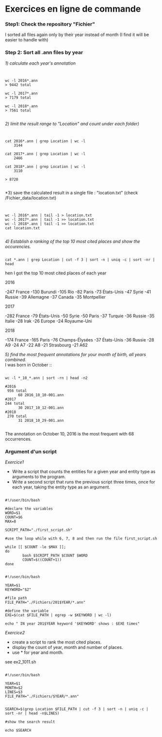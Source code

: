 # Exercices en ligne de commande

### Step1: Check the repository "Fichier"

I sorted all files again only by their year instead of month (I find it will be easier to handle with)

### Step 2: Sort all .ann files by year  
*1) calculate each year's annotation*  
<pre><code>

wc -l 2016*.ann
> 9442 total

wc -l 2017*.ann
> 7179 total

wc -l 2018*.ann
> 7561 total

</code></pre>
  
*2) limit the result range to "Location" and count under each folder)*  
<pre><code>

cat 2016*.ann | grep Location | wc -l
    3144

cat 2017*.ann | grep Location | wc -l
    2466

cat 2018*.ann | grep Location | wc -l
    3110

> 8720

</pre></code>
  
*3) save the calculated result in a single file : "location.txt" (check /Fichier_data/location.txt)

<pre><code>

wc -l 2016*.ann | tail -1 > location.txt
wc -l 2017*.ann | tail -1 >> location.txt
wc -l 2018*.ann | tail -1 >> location.txt
cat location.txt

</pre></code>
  
*4) Establish a ranking of the top 10 most cited places and show the occurencies.*  
<pre><code>
cat *.ann | grep Location | cut -f 3 | sort -n | uniq -c | sort -nr | head
</pre></code>
hen I got the top 10 most cited places of each year

2016

-247 France
-130 Burundi
-105 Rio
-82 Paris
-73 États-Unis
-47 Syrie
-41 Russie
-39 Allemagne
-37 Canada
-35 Montpellier

2017

-282 France
-79 États-Unis
-50 Syrie
-50 Paris
-37 Turquie
-36 Russie
-35 Italie
-28 Irak
-26 Europe
-24 Royaume-Uni

2018

-174 France
-165 Paris
-76 Champs-Élysées
-37 États-Unis
-36 Russie
-28 A9
-24 A7
-22 A8
-21 Strasbourg
-21 A62
  
*5) find the most frequent annotations for your month of birth, all years combined.*  
I was born in October ::
<pre><code>
wc -l *_10_*.ann | sort -rn | head -n2

#2016
 956 total
      68 2016_10_10-001.ann
#2017
244 total
      30 2017_10_12-001.ann
#2018
 270 total
      31 2018_10_29-001.ann
     
</pre></code>
The annotation on October 10, 2016 is the most frequent with 68 occurrences.

### Argument d'un script
*Exercice1*   
- Write a script that counts the entities for a given year and entity type as arguments to the program.
- Write a second script that runs the previous script three times, once for each year, taking the entity type as an argument.
<pre><code>
#!/user/bin/bash

#declare the variables
WORD=$1   
COUNT=$6
MAX=8

SCRIPT_PATH="./first_script.sh"

#use the loop while with 6, 7, 8 and then run the file first_script.sh

while [[ $COUNT -le $MAX ]];
do
        bash $SCRIPT_PATH $COUNT $WORD
        COUNT=$((COUNT+1))
done
</pre></code>


<pre><code>
#!/user/bin/bash

YEAR=$1
KEYWORD="$2"

#file path
FILE_PATH="./Fichiers/201$YEAR/*.ann"

#define the variable
EXE=$(cat $FILE_PATH | egrep -w $KEYWORD | wc -l)

echo " IN year 201$YEAR keyword '$KEYWORD' shows : $EXE times"
</pre></code>

*Exercice2*  
- create a script to rank the most cited places.
- display the count of year, month and number of places.
- use * for year and month.

see ex2_1011.sh

<pre><code>
#!/user/bin/bash

YEAR=$1
MONTH=$2
LINES=$3
FILE_PATH="./Fichiers/$YEAR/*.ann"


SEARCH=$(grep Location $FILE_PATH | cut -f 3 | sort -n | uniq -c | sort -nr | head -n$LINES)

#show the search result

echo $SEARCH

</pre></code> 
